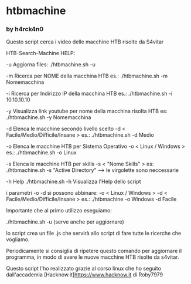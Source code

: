 # htbmachine
### by h4rck4n0


[](https://github.com/h4rck4n0/htbmachine#htbmachine)

Questo script cerca i video delle macchine HTB risolte da S4vitar 

HTB-Search-Machine HELP:

-u Aggiorna files:     ./htbmachine.sh -u

-m Ricerca per NOME della macchina HTB    es.: ./htbmachine.sh -m Nomemacchina

-i Ricerca per Indirizzo IP della macchina HTB    es.: ./htbmachine.sh -i 10.10.10.10

-y Visualizza link youtube per nome della macchina risolta HTB    es: ./htbmachine.sh -y Nomemacchina

-d Elenca le macchine secondo livello scelto -d < Facile/Medio/Difficile/Insane >    es.: ./htbmachine.sh -d Medio

-o Elenca le macchine HTB per Sistema Operativo -o < Linux / Windows >   es.: ./htbmachine.sh -o Linux

-s Elenca le macchine HTB per skills -s < "Nome Skills" >    es: ./htbmachine.sh -s "Active Directory"     --> le virgolette sono neccessarie

-h Help  ./htbmachine.sh -h     Visualizza l'Help dello script


i parametri -o -d si possono abbinare: -o < Linux / Windows > -d < Facile/Medio/Difficile/Insane >    es.: ./htbmachine -o Windows -d Facile

Importante che al primo utilizzo eseguiamo:

./htbmachine.sh -u (serve anche per aggiornare)

lo script crea un file .js che servirà allo script di fare tutte le ricerche che vogliamo.

Periodicamente si consiglia di ripetere questo comando per aggiornare il programma, in modo di avere le nuove macchine HTB risolte da s4vitar.

Questo script l'ho realizzato grazie al corso linux che ho seguito dall'accademia [Hacknow.it]https://www.hacknow.it di Roby7979



